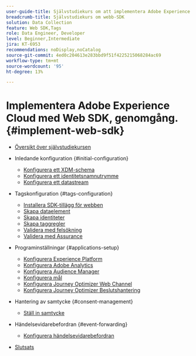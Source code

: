 ```yaml
---
user-guide-title: Självstudiekurs om att implementera Adobe Experience Cloud med webb-SDK
breadcrumb-title: Självstudiekurs om webb-SDK
solution: Data Collection
feature: Web SDK,Tags
role: Data Engineer, Developer
level: Beginner,Intermediate
jira: KT-6953
recommendations: noDisplay,noCatalog
source-git-commit: 4ed0c204613e283bbd9f51f4225215068284ac69
workflow-type: tm+mt
source-wordcount: '95'
ht-degree: 13%

---
```



# Implementera Adobe Experience Cloud med Web SDK, genomgång. {#implement-web-sdk}

+ [Översikt över självstudiekursen](overview.md)
+ Inledande konfiguration {#initial-configuration}
   + [Konfigurera ett XDM-schema](configure-schemas.md)
   + [Konfigurera ett identitetsnamnutrymme](configure-identities.md)
   + [Konfigurera ett datastream](configure-datastream.md)

+ Tagskonfiguration {#tags-configuration}
   + [Installera SDK-tillägg för webben](install-web-sdk.md)
   + [Skapa dataelement](create-data-elements.md)
   + [Skapa identiteter](create-identities.md)
   + [Skapa taggregler](create-tag-rule.md)
   + [Validera med felsökning](validate-with-debugger.md)
   + [Validera med Assurance](validate-with-assurance.md)

+ Programinställningar {#applications-setup}
   + [Konfigurera Experience Platform](setup-experience-platform.md)
   + [Konfigurera Adobe Analytics](setup-analytics.md)
   + [Konfigurera Audience Manager](setup-audience-manager.md)
   + [Konfigurera mål](setup-target.md)
   + [Konfigurera Journey Optimizer Web Channel](setup-web-channel.md)
   + [Konfigurera Journey Optimizer Beslutshantering](setup-decision-management.md)

+ Hantering av samtycke {#consent-management}
   + [Ställ in samtycke](setup-consent.md)

+ Händelsevidarebefordran {#event-forwarding}
   + [Konfigurera händelsevidarebefordran](setup-event-forwarding.md)

+ [Slutsats](conclusion.md)

